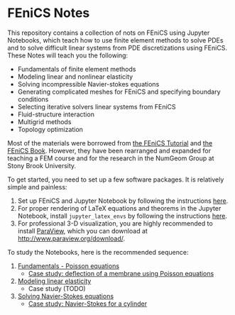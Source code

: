 # FEniCS Notes

This repository contains a collection of nots on FEniCS using Jupyter Notebooks, which teach how to use finite element methods to solve PDEs and to solve difficult linear systems from PDE discretizations using FEniCS. These Notes will teach you the following:
 - Fundamentals of finite element methods
 - Modeling linear and nonlinear elasticity
 - Solving incompressible Navier-stokes equations
 - Generating complicated meshes for FEniCS and specifying boundary conditions
 - Selecting iterative solvers linear systems from FEniCS
 - Fluid-structure interaction
 - Multigrid methods
 - Topology optimization

Most of the materials were borrowed from [the FEniCS Tutorial](https://fenicsproject.org/tutorial/) and [the FEniCS Book](https://fenicsproject.org/book/). However, they have been rearranged and expanded for teaching a FEM course and for the research in the NumGeom Group at Stony Brook University. 

To get started, you need to set up a few software packages. It is relatively simple and painless:
 1. Set up FEniCS and Jupyter Notebook by following the instructions [here](https://github.com/numgeom/notes/wiki/Installing-FEniCS).
 2. For proper rendering of LaTeX equations and theorems in the Jupyter Notebook, install `jupyter_latex_envs` by following the instructions [here](https://github.com/numgeom/notes/wiki/Installation-Guides-for-Jupyter-Notebooks#latex-environments-jupyter_latex_envs).
 3. For professional 3-D visualization, you are highly recommended to install [ParaView](http://www.paraview.org/), which you can download at <http://www.paraview.org/download/>.

To study the Notebooks, here is the recommended sequence:
 1. [Fundamentals - Poisson equations](notebooks/poisson.ipynb)
    - [Case study: deflection of a membrane using Poisson equations](notebooks/poisson_membrane.ipynb)
 2. [Modeling linear elasticity](notebooks/elasticity.ipynb)
    - Case study (TODO)
 3. [Solving Navier-Stokes equations](notebooks/navier_stokes.ipynb)
    - [Case study: Navier-Stokes for a cylinder](notebooks/navier_stokes_cylinder.ipynb)

